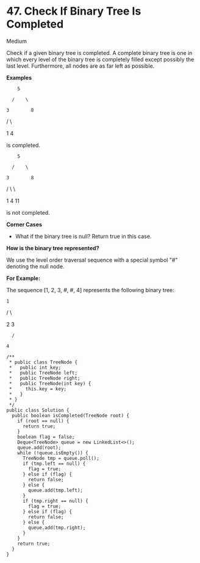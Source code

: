 # 47. Check If Binary Tree Is Completed

Medium

Check if a given binary tree is completed. A complete binary tree is one in which every level of the binary tree is completely filled except possibly the last level. Furthermore, all nodes are as far left as possible.

**Examples**

        5

      /    \

    3        8

  /   \

1      4

is completed.

        5

      /    \

    3        8

  /   \        \

1      4        11

is not completed.

**Corner Cases**

* What if the binary tree is null? Return true in this case.

**How is the binary tree represented?**

We use the level order traversal sequence with a special symbol "\#" denoting the null node.

**For Example:**

The sequence \[1, 2, 3, \#, \#, 4\] represents the following binary tree:

    1

  /   \

 2     3

      /

    4

```text
/**
 * public class TreeNode {
 *   public int key;
 *   public TreeNode left;
 *   public TreeNode right;
 *   public TreeNode(int key) {
 *     this.key = key;
 *   }
 * }
 */
public class Solution {
  public boolean isCompleted(TreeNode root) {
    if (root == null) {
      return true;
    }
    boolean flag = false;
    Deque<TreeNode> queue = new LinkedList<>();
    queue.add(root);
    while (!queue.isEmpty()) {
      TreeNode tmp = queue.poll();
      if (tmp.left == null) {
        flag = true;
      } else if (flag) {
        return false;
      } else {
        queue.add(tmp.left);        
      }
      if (tmp.right == null) {
        flag = true;
      } else if (flag) {
        return false;
      } else {
        queue.add(tmp.right);        
      }
    }
    return true;
  }
}

```

